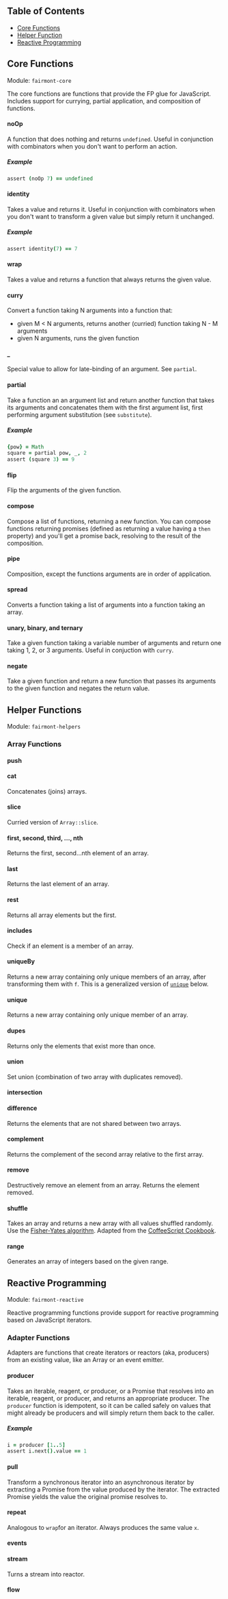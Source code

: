 ## Table of Contents

- [Core Functions](#Core-Functions)
- [Helper Function](#Helper-Functions)
- [Reactive Programming](#Reactive-Programming)

## Core Functions

Module: `fairmont-core`

The core functions are functions that provide the FP glue for JavaScript. Includes support for currying, partial application, and composition of functions.

#### noOp

A function that does nothing and returns `undefined`. Useful in conjunction with combinators when you don't want to perform an action.

##### Example

```coffee
assert (noOp 7) == undefined
```

#### identity

Takes a value and returns it. Useful in conjunction with combinators when you don't want to transform a given value but simply return it unchanged.

##### Example

```coffee
assert identity(7) == 7
```

#### wrap

Takes a value and returns a function that always returns the given value.

#### curry

Convert a function taking N arguments into a function that:
- given M < N arguments, returns another (curried) function taking N - M arguments
- given N arguments, runs the given function

#### _

Special value to allow for late-binding of an argument. See `partial`.

#### partial

Take a function an an argument list and return another function that takes its arguments and concatenates them with the first argument list, first performing argument substitution (see `substitute`).

##### Example

```coffee
{pow} = Math
square = partial pow, _, 2
assert (square 3) == 9
```

#### flip

Flip the arguments of the given function.

#### compose

Compose a list of functions, returning a new function. You can compose functions returning promises (defined as returning a value having a `then` property) and you'll get a promise back, resolving to the result of the composition.

#### pipe

Composition, except the functions arguments are in order of application.

#### spread

Converts a function taking a list of arguments into a function taking an array.

#### unary, binary, and ternary

Take a given function taking a variable number of arguments and return one taking 1, 2, or 3 arguments. Useful in conjuction with `curry`.

#### negate

Take a given function and return a new function that passes its arguments to the given function and negates the return value.

## Helper Functions

Module: `fairmont-helpers`

### Array Functions

#### push

#### cat

Concatenates (joins) arrays.

#### slice

Curried version of `Array::slice`.

#### first, second, third, …, nth

Returns the first, second…nth element of an array.

#### last

Returns the last element of an array.

#### rest

Returns all array elements but the first.

#### includes

Check if an element is a member of an array.

#### uniqueBy

Returns a new array containing only unique members of an array,
after transforming them with `f`. This is a generalized version of
[`unique`](#unique) below.

#### unique

Returns a new array containing only unique member of an array.

#### dupes

Returns only the elements that exist more than once.

#### union

Set union (combination of two array with duplicates removed).

#### intersection

#### difference

Returns the elements that are not shared between two arrays.

#### complement

Returns the complement of the second array relative to the first array.

#### remove

Destructively remove an element from an array. Returns the element removed.

#### shuffle

Takes an array and returns a new array with all values shuffled randomly. Use the [Fisher-Yates algorithm][shuffle-1]. Adapted from the [CoffeeScript Cookbook][shuffle-2].

[shuffle-1]:http://en.wikipedia.org/wiki/Fisher%E2%80%93Yates_shuffle
[shuffle-2]:http://coffeescriptcookbook.com/chapters/arrays/shuffling-array-elements

#### range

Generates an array of integers based on the given range.

## Reactive Programming

Module: `fairmont-reactive`

Reactive programming functions provide support for reactive programming based on JavaScript iterators.

### Adapter Functions

Adapters are functions that create iterators or reactors (aka, producers) from an existing value, like an Array or an event emitter.

#### producer

Takes an iterable, reagent, or producer, or a Promise that resolves into an iterable, reagent, or producer, and returns an appropriate producer. The `producer` function is idempotent, so it can be called safely on values that might already be producers and will simply return them back to the caller.

##### Example

```coffee
i = producer [1..5]
assert i.next().value == 1
```

#### pull

Transform a synchronous iterator into an asynchronous iterator by extracting a Promise from the value produced by the iterator. The extracted Promise yields the value the original promise resolves to.

#### repeat

Analogous to `wrap`for an iterator. Always produces the same value `x`.

#### events

#### stream

Turns a stream into reactor.

#### flow


